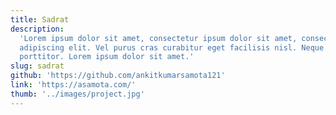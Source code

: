 ```yaml
---
title: Sadrat
description:
  'Lorem ipsum dolor sit amet, consectetur ipsum dolor sit amet, consectetur
  adipiscing elit. Vel purus cras curabitur eget facilisis nisl. Neque a
  porttitor. Lorem ipsum dolor sit amet.'
slug: sadrat
github: 'https://github.com/ankitkumarsamota121'
link: 'https://asamota.com/'
thumb: '../images/project.jpg'
---
```

